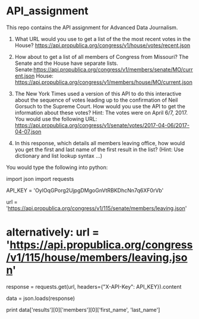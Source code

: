 # API_assignment
This repo contains the API assignment for Advanced Data Journalism.


1. What URL would you use to get a list of the the most recent votes in the House?
https://api.propublica.org/congress/v1/house/votes/recent.json


2. How about to get a list of all members of Congress from Missouri?
The Senate and the House have separate lists. 
Senate:https://api.propublica.org/congress/v1/members/senate/MO/current.json
House: https://api.propublica.org/congress/v1/members/house/MO/current.json

3. The New York Times used a version of this API to do this interactive about the sequence of votes leading up to the confirmation of Neil Gorsuch to the Supreme Court. How would you use the API to get the information about these votes? Hint: The votes were on April 6/7, 2017.
You would use the following URL: https://api.propublica.org/congress/v1/senate/votes/2017-04-06/2017-04-07.json 


4. In this response, which details all members leaving office, how would you get the first and last name of the first result in the list? (Hint: Use dictionary and list lookup syntax ...)

You would type the following into python:

import json
import requests

API_KEY = 'OylOqGPorg2UjpgDMgoGnVtRBKDhcNn7q6XF0rVb'

url = 'https://api.propublica.org/congress/v1/115/senate/members/leaving.json'
# alternatively: url = 'https://api.propublica.org/congress/v1/115/house/members/leaving.json'

response = requests.get(url, headers={"X-API-Key": API_KEY}).content

data = json.loads(response)

print data['results'][0]['members'][0]['first_name', 'last_name']
